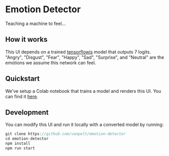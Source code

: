 # Emotion Detector

Teaching a machine to feel...

## How it works

This UI depends on a trained [tensorflowjs](https://www.tensorflow.org/js) model that outputs 7 logits. "Angry", "Disgust", "Fear", "Happy", "Sad", "Surprise", and "Neutral" are the emotions we assume this network can feel.

## Quickstart

We've setup a Colab notebook that trains a model and renders this UI. You can find it [here](https://colab.research.google.com/drive/1dK7ztFkhd0Vz32utoKfOHITBAjOAKBgx).

## Development

You can modify this UI and run it locally with a converted model by running:

```js
git clone https://github.com/vanpelt/emotion-detector
cd emotion-detector
npm install
npm run start
```
